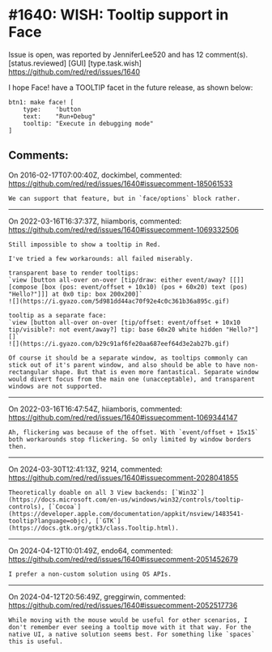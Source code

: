 
#1640: WISH: Tooltip support in Face
================================================================================
Issue is open, was reported by JenniferLee520 and has 12 comment(s).
[status.reviewed] [GUI] [type.task.wish]
<https://github.com/red/red/issues/1640>

I hope Face! have a TOOLTIP facet in the future release, as shown below:

``` Red
btn1: make face! [
    type:    'button
    text:    "Run+Debug"
    tooltip: "Execute in debugging mode"
]
```



Comments:
--------------------------------------------------------------------------------

On 2016-02-17T07:00:40Z, dockimbel, commented:
<https://github.com/red/red/issues/1640#issuecomment-185061533>

    We can support that feature, but in `face/options` block rather.

--------------------------------------------------------------------------------

On 2022-03-16T16:37:37Z, hiiamboris, commented:
<https://github.com/red/red/issues/1640#issuecomment-1069332506>

    Still impossible to show a tooltip in Red.
    
    I've tried a few workarounds: all failed miserably.
    
    transparent base to render tooltips:
    `view [button all-over on-over [tip/draw: either event/away? [[]][compose [box (pos: event/offset + 10x10) (pos + 60x20) text (pos) "Hello?"]]] at 0x0 tip: box 200x200]`
    ![](https://i.gyazo.com/5d981dd44ac70f92e4c0c361b36a895c.gif)
    
    tooltip as a separate face:
    `view [button all-over on-over [tip/offset: event/offset + 10x10 tip/visible?: not event/away?] tip: base 60x20 white hidden "Hello?"] []`
    ![](https://i.gyazo.com/b29c91af6fe20aa687eef64d3e2ab27b.gif)
    
    Of course it should be a separate window, as tooltips commonly can stick out of it's parent window, and also should be able to have non-rectangular shape. But that is even more fantastical. Separate window would divert focus from the main one (unacceptable), and transparent windows are not supported.
    

--------------------------------------------------------------------------------

On 2022-03-16T16:47:54Z, hiiamboris, commented:
<https://github.com/red/red/issues/1640#issuecomment-1069344147>

    Ah, flickering was because of the offset. With `event/offset + 15x15` both workarounds stop flickering. So only limited by window borders then.

--------------------------------------------------------------------------------

On 2024-03-30T12:41:13Z, 9214, commented:
<https://github.com/red/red/issues/1640#issuecomment-2028041855>

    Theoretically doable on all 3 View backends: [`Win32`](https://docs.microsoft.com/en-us/windows/win32/controls/tooltip-controls), [`Cocoa`](https://developer.apple.com/documentation/appkit/nsview/1483541-tooltip?language=objc), [`GTK`](https://docs.gtk.org/gtk3/class.Tooltip.html).

--------------------------------------------------------------------------------

On 2024-04-12T10:01:49Z, endo64, commented:
<https://github.com/red/red/issues/1640#issuecomment-2051452679>

    I prefer a non-custom solution using OS APIs.

--------------------------------------------------------------------------------

On 2024-04-12T20:56:49Z, greggirwin, commented:
<https://github.com/red/red/issues/1640#issuecomment-2052517736>

    While moving with the mouse would be useful for other scenarios, I don't remember ever seeing a tooltip move with it that way. For the native UI, a native solution seems best. For something like `spaces` this is useful.

